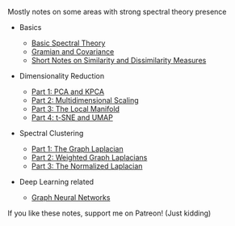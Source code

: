 Mostly notes on some areas with strong spectral theory presence

- Basics
   - [Basic Spectral Theory](https://kalngyk.github.io/doc/Basic%20Spectral%20Theory.pdf)
   - [Gramian and Covariance](https://kalngyk.github.io/doc/AAT%20and%20ATA.pdf)
   - [Short Notes on Similarity and Dissimilarity Measures](https://kalngyk.github.io/doc/Similarity%20and%20Dissimilarity.pdf)

- Dimensionality Reduction
   - [Part 1: PCA and KPCA](https://kalngyk.github.io/doc/Dimensionality%20Reduction%20Pt1.pdf) 
   - [Part 2: Multidimensional Scaling](https://kalngyk.github.io/doc/Dimensionality%20Reduction%20Pt2.pdf) 
   - [Part 3: The Local Manifold](https://kalngyk.github.io/doc/Dimensionality%20Reduction%20Pt3.pdf) 
   - [Part 4: t-SNE and UMAP](https://kalngyk.github.io/doc/Dimensionality%20Reduction%20Pt4.pdf) 
- Spectral Clustering
   - [Part 1: The Graph Laplacian](https://kalngyk.github.io/doc/Spectral%20Clustering%20Pt1.pdf)
   - [Part 2: Weighted Graph Laplacians](https://kalngyk.github.io/doc/Spectral%20Clustering%20Pt2.pdf)
   - [Part 3: The Normalized Laplacian](https://kalngyk.github.io/doc/Spectral%20Clustering%20Pt3.pdf)
- Deep Learning related
   - [Graph Neural Networks](https://kalngyk.github.io/doc/GNN.pdf)


If you like these notes, support me on Patreon! (Just kidding)
